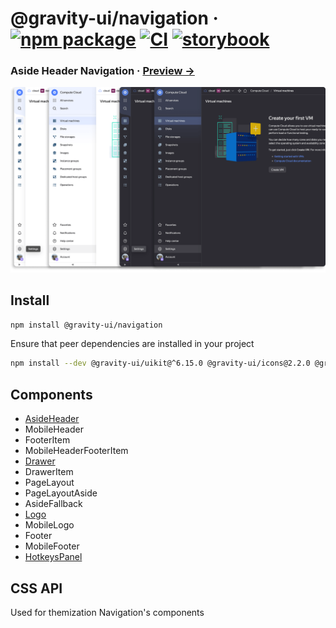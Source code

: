 # @gravity-ui/navigation &middot; [![npm package](https://img.shields.io/npm/v/@gravity-ui/navigation)](https://www.npmjs.com/package/@gravity-ui/navigation) [![CI](https://img.shields.io/github/actions/workflow/status/gravity-ui/navigation/.github/workflows/ci.yml?branch=main&label=CI&logo=github)](https://github.com/gravity-ui/navigation/actions/workflows/ci.yml?query=branch:main) [![storybook](https://img.shields.io/badge/Storybook-deployed-ff4685)](https://preview.yandexcloud.dev/navigation/)

### Aside Header Navigation &middot; [Preview →](https://preview.yandexcloud.dev/navigation/)

![](docs/images/showcase.png)

## Install

```bash
npm install @gravity-ui/navigation
```

Ensure that peer dependencies are installed in your project

```bash
npm install --dev @gravity-ui/uikit@^6.15.0 @gravity-ui/icons@2.2.0 @gravity-ui/components@3.0.0 @bem-react/classname@1.6.0 react@^18.0.0 react-dom@18.0.0
```

## Components

- [AsideHeader](https://github.com/gravity-ui/navigation/tree/main/src/components/AsideHeader/README.md)
- MobileHeader
- FooterItem
- MobileHeaderFooterItem
- [Drawer](https://github.com/gravity-ui/navigation/tree/main/src/components/Drawer/README.md)
- DrawerItem
- PageLayout
- PageLayoutAside
- AsideFallback
- [Logo](https://github.com/gravity-ui/navigation/tree/main/src/components/Logo/Readme.md)
- MobileLogo
- Footer
- MobileFooter
- [HotkeysPanel](https://github.com/gravity-ui/navigation/tree/main/src/components/HotkeysPanel/README.md)

## CSS API

Used for themization Navigation's components

